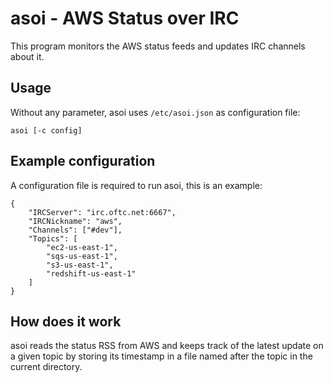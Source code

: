# asoi - AWS Status over IRC

This program monitors the AWS status feeds and updates IRC channels about it.

## Usage
Without any parameter, asoi uses `/etc/asoi.json` as configuration file:

	asoi [-c config]

## Example configuration
A configuration file is required to run asoi, this is an example:

	{
		"IRCServer": "irc.oftc.net:6667",
		"IRCNickname": "aws",
		"Channels": ["#dev"],
		"Topics": [
			"ec2-us-east-1",
			"sqs-us-east-1",
			"s3-us-east-1",
			"redshift-us-east-1"
		]
	}

## How does it work
asoi reads the status RSS from AWS and keeps track of the latest update on a
given topic by storing its timestamp in a file named after the topic in the
current directory.
